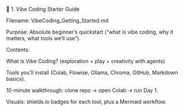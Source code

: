 📘 1. Vibe Coding Starter Guide

Filename: VibeCoding_Getting_Started.md

Purpose: Absolute beginner’s quickstart (“what is vibe coding, why it matters, what tools we’ll use”).

Contents:

What is Vibe Coding? (exploration + play + creativity with agents)

Tools you’ll install (Colab, Flowise, Ollama, Chroma, GitHub, Markdown basics).

10-minute walkthrough: clone repo → open Colab → run Day 1.

Visuals: shields.io badges for each tool, plus a Mermaid workflow.
